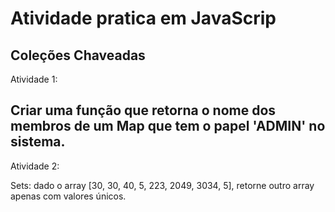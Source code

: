 # Atividade pratica em JavaScrip
Coleções Chaveadas
---

Atividade 1:

Criar uma função que retorna o nome dos membros de um Map que tem o papel 'ADMIN' no sistema.
---
Atividade 2: 

Sets: dado o array [30, 30, 40, 5, 223, 2049, 3034, 5], retorne outro array apenas com valores únicos.

